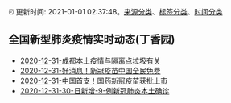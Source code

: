:alarm_clock: 更新时间: 2021-01-01 02:37:48。[来源分类](../README.md)、[标签分类](../TAGS.md)、[时间分类](../TIMELINE.md)

## 全国新型肺炎疫情实时动态(丁香园)




- [2020-12-31-成都本土疫情与隔离点垃圾有关](http://app.cctv.com/special/cportal/detail/arti/index.html?id=Artio9fbqslKFS9b4NsZnQda201231&isfromapp=1) 
- [2020-12-31-好消息！新冠疫苗中国全民免费](http://app.cctv.com/special/cportal/detail/arti/index.html?id=ArtifUxyaCRh4OkpXrw7ev8B201231&isfromapp=1) 
- [2020-12-31-中国首支！国药新冠疫苗获批上市](http://app.cctv.com/special/cportal/detail/arti/index.html?id=Arti2BLRmSqn9y4jMC34IGLp201231&isfromapp=1) 
- [2020-12-31-30-日新增-9-例新冠肺炎本土确诊](http://www.nhc.gov.cn/xcs/yqtb/202012/f3065d86524a4202a1384ed6b9b9f2b5.shtml) 